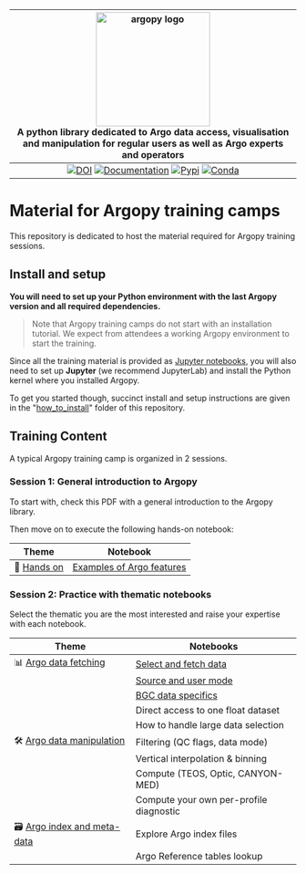 | <img src="https://raw.githubusercontent.com/euroargodev/argopy/master/docs/_static/argopy_logo_long.png" alt="argopy logo" width="200"/><br>A python library dedicated to Argo data access, visualisation and manipulation for regular users as well as Argo experts and operators | 
|:----------------------------------------------------------------------------------------------------------------------------------------------------------------------------------------------------------------------------------------------------------------------------------:|
|                                                                     [![DOI][joss-badge]][joss-link] [![Documentation][rtd-badge]][rtd-link] [![Pypi][pip-badge]][pip-link] [![Conda][conda-badge]][conda-link]                                                                     |

[joss-badge]: https://img.shields.io/badge/DOI-10.21105%2Fjoss.02425-brightgreen
[joss-link]: https://dx.doi.org/10.21105/joss.02425
[ci-badge]: https://github.com/euroargodev/argopy/actions/workflows/pytests.yml/badge.svg
[cov-badge]: https://codecov.io/gh/euroargodev/argopy/branch/master/graph/badge.svg
[cov-link]: https://codecov.io/gh/euroargodev/argopy
[rtd-badge]: https://img.shields.io/readthedocs/argopy?logo=readthedocs
[rtd-link]: https://argopy.readthedocs.io/en/latest/?badge=latest
[pip-badge]: https://img.shields.io/pypi/v/argopy
[pip-link]: https://pypi.org/project/argopy/
[conda-badge]: https://img.shields.io/conda/vn/conda-forge/argopy?logo=anaconda
[conda-link]: https://anaconda.org/conda-forge/argopy
[ossf-badge]: https://www.bestpractices.dev/projects/5939/badge
[ossf-link]: https://www.bestpractices.dev/projects/5939

# Material for Argopy training camps

This repository is dedicated to host the material required for Argopy training sessions.

## Install and setup

**You will need to set up your Python environment with the last Argopy version and all required dependencies.**

> Note that Argopy training camps do not start with an installation tutorial. We expect from attendees a working Argopy environment to start the training.

Since all the training material is provided as [Jupyter notebooks](https://jupyter.org/install), you will also need to set up **Jupyter** (we recommend JupyterLab) and install the Python kernel where you installed Argopy.

To get you started though, succinct install and setup instructions are given in the "[how_to_install](./how_to_install)" folder of this repository.

## Training Content

A typical Argopy training camp is organized in 2 sessions.

### Session 1: General introduction to Argopy

To start with, check this PDF with a general introduction to the Argopy library.

Then move on to execute the following hands-on notebook:

| Theme                             | Notebook                                                                       | 
|-----------------------------------|--------------------------------------------------------------------------------|
| 🚀 [Hands on](notebooks/hands-on) | [Examples of Argo features](./notebooks/hands-on/argopy_getting_started.ipynb) |

### Session 2: Practice with thematic notebooks

Select the thematic you are the most interested and raise your expertise with each notebook.

| Theme                                                            | Notebooks                                                                           |
|------------------------------------------------------------------|-------------------------------------------------------------------------------------|
| 📊 [Argo data fetching](./notebooks/argo-data-fetching)          | [Select and fetch data](./notebooks/argo-data-fetching/select-and-fetch-data.ipynb) |
|                                                                  | [Source and user mode](./notebooks/argo-data-fetching/fetching-options.ipynb)       |
|                                                                  | [BGC data specifics](./notebooks/argo-data-fetching/bgc-specifics.ipynb)            |
|                                                                  | Direct access to one float dataset                                                  |
|                                                                  | How to handle large data selection                                                  |
| 🛠️ [Argo data manipulation](./notebooks/argo-data-manipulation) | Filtering (QC flags, data mode)                                                     |
|                                                                  | Vertical interpolation & binning                                                    |
|                                                                  | Compute (TEOS, Optic, CANYON-MED)                                                   |
|                                                                  | Compute your own per-profile diagnostic                                             |
| 🗃️ [Argo index and meta-data](./notebooks/argo-index-meta-data) | Explore Argo index files                                                            |
|                                                                  | Argo Reference tables lookup                                                        |



